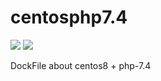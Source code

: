 # centosphp7.4


![](https://img.shields.io/badge/centOS-8.1-green.svg) 
![](https://img.shields.io/badge/php-7.4.3-blue.svg)


DockFile about centos8 + php-7.4
